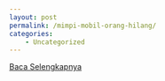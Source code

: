 ```yaml
---
layout: post
permalink: /mimpi-mobil-orang-hilang/
categories:
    - Uncategorized
---
```


[Baca Selengkapnya](/10)